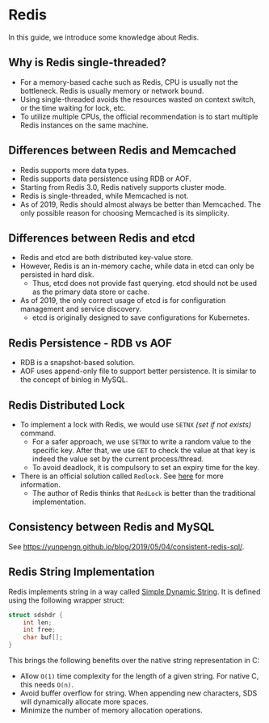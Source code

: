 # Redis

In this guide, we introduce some knowledge about Redis.

## Why is Redis single-threaded?

- For a memory-based cache such as Redis, CPU is usually not the bottleneck. Redis is usually memory or network bound.
- Using single-threaded avoids the resources wasted on context switch, or the time waiting for lock, etc.
- To utilize multiple CPUs, the official recommendation is to start multiple Redis instances on the same machine.

## Differences between Redis and Memcached

- Redis supports more data types.
- Redis supports data persistence using RDB or AOF.
- Starting from Redis 3.0, Redis natively supports cluster mode.
- Redis is single-threaded, while Memcached is not.
- As of 2019, Redis should almost always be better than Memcached. The only possible reason for choosing Memcached is its simplicity.

## Differences between Redis and etcd

- Redis and etcd are both distributed key-value store.
- However, Redis is an in-memory cache, while data in etcd can only be persisted in hard disk.
	- Thus, etcd does not provide fast querying. etcd should not be used as the primary data store or cache.
- As of 2019, the only correct usage of etcd is for configuration management and service discovery.
	- etcd is originally designed to save configurations for Kubernetes.

## Redis Persistence - RDB vs AOF

- RDB is a snapshot-based solution.
- AOF uses append-only file to support better persistence. It is similar to the concept of binlog in MySQL.

## Redis Distributed Lock

- To implement a lock with Redis, we would use `SETNX` _(set if not exists)_ command.
	- For a safer approach, we use `SETNX` to write a random value to the specific key. After that, we use `GET` to check the value at that key is indeed the value set by the current process/thread.
	- To avoid deadlock, it is compulsory to set an expiry time for the key.
- There is an official solution called `Redlock`. See [here](https://redis.io/topics/distlock) for more information.
	- The author of Redis thinks that `RedLock` is better than the traditional implementation.

## Consistency between Redis and MySQL

See https://yunpengn.github.io/blog/2019/05/04/consistent-redis-sql/.

## Redis String Implementation

Redis implements string in a way called [Simple Dynamic String](https://github.com/antirez/sds). It is defined using the following wrapper struct:

```cpp
struct sdshdr {
    int len;
    int free;
    char buf[];
}
```

This brings the following benefits over the native string representation in C:

- Allow `O(1)` time complexity for the length of a given string. For native C, this needs `O(n)`.
- Avoid buffer overflow for string. When appending new characters, SDS will dynamically allocate more spaces.
- Minimize the number of memory allocation operations.
